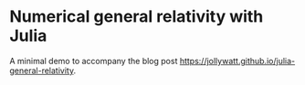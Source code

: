 # Numerical general relativity with Julia

A minimal demo to accompany the blog post https://jollywatt.github.io/julia-general-relativity.